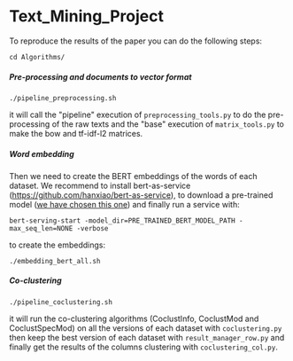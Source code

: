 # Text_Mining_Project

To reproduce the results of the paper you can do the following steps:

```cd Algorithms/```

##### Pre-processing and documents to vector format

```./pipeline_preprocessing.sh```

it will call the "pipeline" execution of ```preprocessing_tools.py``` to do the pre-processing of the raw texts and the "base" execution of ```matrix_tools.py``` to make the bow and tf-idf-l2 matrices.

##### Word embedding

Then we need to create the BERT embeddings of the words of each dataset. We recommend to install bert-as-service (https://github.com/hanxiao/bert-as-service), to download a pre-trained model ([we have chosen this one](https://storage.googleapis.com/bert_models/2018_10_18/uncased_L-12_H-768_A-12.zip)) and finally run a service with:

```bert-serving-start -model_dir=PRE_TRAINED_BERT_MODEL_PATH -max_seq_len=NONE -verbose```

to create the embeddings:

```./embedding_bert_all.sh```

##### Co-clustering

```./pipeline_coclustering.sh``` 

it will run the co-clustering algorithms (CoclustInfo, CoclustMod and CoclustSpecMod) on all the versions of each dataset with ```coclustering.py``` then keep the best version of each dataset with ```result_manager_row.py``` and finally get the results of the columns clustering with ```coclustering_col.py```.
